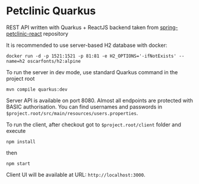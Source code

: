 # Petclinic Quarkus

REST API written with Quarkus + ReactJS backend taken from [spring-petclinic-react](https://github.com/spring-petclinic/spring-petclinic-reactjs) repository

It is recommended to use server-based H2 database with docker:

```
docker run -d -p 1521:1521 -p 81:81 -e H2_OPTIONS='-ifNotExists' --name=h2 oscarfonts/h2:alpine
```

To run the server in dev mode, use standard Quarkus command in the project root
```
mvn compile quarkus:dev
```
Server API is available on port 8080. Almost all endpoints are protected with BASIC authorisation. You can find usernames and passwords in ```$project.root/src/main/resources/users.properties```.


To run the client, after checkout got to ```$project.root/client``` folder and execute 
```
npm install
```
then
```
npm start
```

Client UI will be available at URL: ```http://localhost:3000```. 
